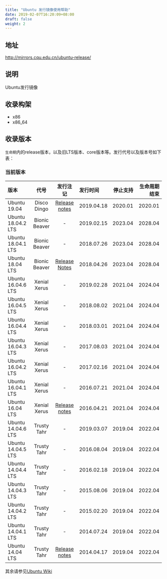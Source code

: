 ```yaml
---
title: "Ubuntu 发行镜像使用帮助"
date: 2019-02-07T16:20:09+08:00
draft: false
weight: 2
---
```

## 地址
http://mirrors.cqu.edu.cn/ubuntu-release/
## 说明
Ubuntu发行镜像
## 收录构架
- x86
- x86_64
## 收录版本
`生命期`内的release版本，以及旧LTS版本、core版本等。发行代号以及版本号如下表：
### 当前版本
|版本|代号|发行注记|发行时间|停止支持|生命周期结束|
|:--|:-:|:-:|:--|--:|--:|
|Ubuntu 19.04|Disco Dingo|[Release notes](https://wiki.ubuntu.com/DiscoDingo/ReleaseNotes)|2019.04.18|2020.01|2020.01|
|Ubuntu 18.04.2 LTS|Bionic Beaver|-|2019.02.15|2023.04|2028.04|
|Ubuntu 18.04.1 LTS|Bionic Beaver|-|2018.07.26|2023.04|2028.04|
|Ubuntu 18.04 LTS|Bionic Beaver|[Release Notes](https://wiki.ubuntu.com/BionicBeaver/ReleaseNotes)|2018.04.26|2023.04|2028.04|
|Ubuntu 16.04.6 LTS|Xenial Xerus|-|2019.02.28|2021.04|2024.04|
|Ubuntu 16.04.5 LTS|Xenial Xerus|-|2018.08.02|2021.04|2024.04|
|Ubuntu 16.04.4 LTS|Xenial Xerus|-|2018.03.01|2021.04|2024.04|
|Ubuntu 16.04.3 LTS|Xenial Xerus|-|2017.08.03|2021.04|2024.04|
|Ubuntu 16.04.2 LTS|Xenial Xerus|-|2017.02.16|2021.04|2024.04|
|Ubuntu 16.04.1 LTS|Xenial Xerus|-|2016.07.21|2021.04|2024.04|
|Ubuntu 16.04 LTS|Xenial Xerus|[Release notes](https://wiki.ubuntu.com/XenialXerus/ReleaseNotes)|2016.04.21|2021.04|2024.04|
|Ubuntu 14.04.6 LTS|Trusty Tahr|-|2019.03.07|2019.04|2022.04|
|Ubuntu 14.04.5 LTS|Trusty Tahr|-|2016.08.04|2019.04|2022.04|
|Ubuntu 14.04.4 LTS|Trusty Tahr|-|2016.02.18|2019.04|2022.04|
|Ubuntu 14.04.3 LTS|Trusty Tahr|-|2015.08.06|2019.04|2022.04|
|Ubuntu 14.04.2 LTS|Trusty Tahr|-|2015.02.20|2019.04|2022.04|
|Ubuntu 14.04.1 LTS|Trusty Tahr|-|2014.07.24|2019.04|2022.04|
|Ubuntu 14.04 LTS|Trusty Tahr|[Release notes](https://wiki.ubuntu.com/TrustyTahr/ReleaseNotes)|2014.04.17|2019.04|2022.04|
其余请参见[Ubuntu Wiki](https://wiki.ubuntu.com/Releases)
